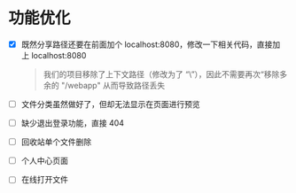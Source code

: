 # 功能优化

- [x] 既然分享路径还要在前面加个 localhost:8080，修改一下相关代码，直接加上 localhost:8080

  > 我们的项目移除了上下文路径（修改为了 “\”），因此不需要再次“移除多余的 "/webapp" 从而导致路径丢失

- [ ] 文件分类虽然做好了，但却无法显示在页面进行预览

- [ ] 缺少退出登录功能，直接 404

- [ ] 回收站单个文件删除

- [ ] 个人中心页面

- [ ] 在线打开文件